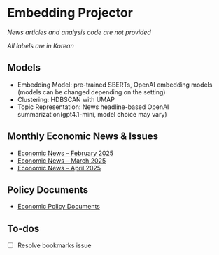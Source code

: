 # Embedding Projector

*News articles and analysis code are not provided*

*All labels are in Korean*

## Models
- Embedding Model: pre-trained SBERTs, OpenAI embedding models (models can be changed depending on the setting)
- Clustering: HDBSCAN with UMAP
- Topic Representation: News headline-based OpenAI summarization(gpt4.1-mini, model choice may vary) 

## Monthly Economic News & Issues
- [Economic News – February 2025](https://projector.tensorflow.org/?config=https://raw.githubusercontent.com/jo-cho/embedding_projector/refs/heads/main/enews_202502.json)
- [Economic News – March 2025](https://projector.tensorflow.org/?config=https://raw.githubusercontent.com/jo-cho/embedding_projector/refs/heads/main/enews_202503.json)
- [Economic News – April 2025](https://projector.tensorflow.org/?config=https://raw.githubusercontent.com/jo-cho/embedding_projector/refs/heads/main/enews_202504.json)

## Policy Documents
- [Economic Policy Documents](https://projector.tensorflow.org/?config=https://raw.githubusercontent.com/jo-cho/embedding_projector/refs/heads/main/epic_epts.json)

## To-dos

- [ ] Resolve bookmarks issue
